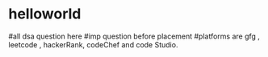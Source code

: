 # helloworld
#all dsa question here
#imp question before placement
#platforms are gfg , leetcode , hackerRank, codeChef and code Studio.
